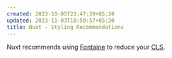 ```yaml
---
created: 2023-10-05T23:47:39+05:30
updated: 2023-11-03T18:59:57+05:30
title: Nuxt - Styling Recommendations
---
```



Nuxt recommends using [Fontaine](https://github.com/nuxt-modules/fontaine) to reduce your [CLS](https://web.dev/cls/). 